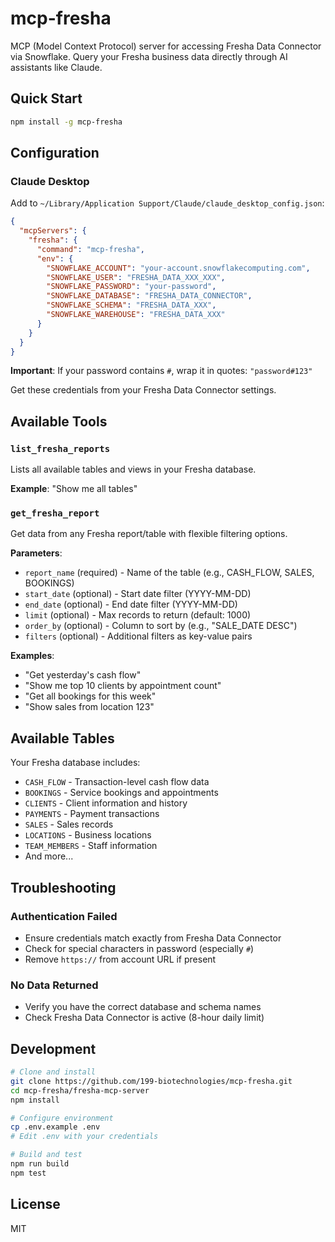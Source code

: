 # mcp-fresha

MCP (Model Context Protocol) server for accessing Fresha Data Connector via Snowflake. Query your Fresha business data directly through AI assistants like Claude.

## Quick Start

```bash
npm install -g mcp-fresha
```

## Configuration

### Claude Desktop

Add to `~/Library/Application Support/Claude/claude_desktop_config.json`:

```json
{
  "mcpServers": {
    "fresha": {
      "command": "mcp-fresha",
      "env": {
        "SNOWFLAKE_ACCOUNT": "your-account.snowflakecomputing.com",
        "SNOWFLAKE_USER": "FRESHA_DATA_XXX_XXX",
        "SNOWFLAKE_PASSWORD": "your-password",
        "SNOWFLAKE_DATABASE": "FRESHA_DATA_CONNECTOR",
        "SNOWFLAKE_SCHEMA": "FRESHA_DATA_XXX",
        "SNOWFLAKE_WAREHOUSE": "FRESHA_DATA_XXX"
      }
    }
  }
}
```

**Important**: If your password contains `#`, wrap it in quotes: `"password#123"`

Get these credentials from your Fresha Data Connector settings.

## Available Tools

### `list_fresha_reports`
Lists all available tables and views in your Fresha database.

**Example**: "Show me all tables"

### `get_fresha_report`
Get data from any Fresha report/table with flexible filtering options.

**Parameters**:
- `report_name` (required) - Name of the table (e.g., CASH_FLOW, SALES, BOOKINGS)
- `start_date` (optional) - Start date filter (YYYY-MM-DD)
- `end_date` (optional) - End date filter (YYYY-MM-DD)
- `limit` (optional) - Max records to return (default: 1000)
- `order_by` (optional) - Column to sort by (e.g., "SALE_DATE DESC")
- `filters` (optional) - Additional filters as key-value pairs

**Examples**: 
- "Get yesterday's cash flow"
- "Show me top 10 clients by appointment count"
- "Get all bookings for this week"
- "Show sales from location 123"

## Available Tables

Your Fresha database includes:
- `CASH_FLOW` - Transaction-level cash flow data
- `BOOKINGS` - Service bookings and appointments
- `CLIENTS` - Client information and history
- `PAYMENTS` - Payment transactions
- `SALES` - Sales records
- `LOCATIONS` - Business locations
- `TEAM_MEMBERS` - Staff information
- And more...

## Troubleshooting

### Authentication Failed
- Ensure credentials match exactly from Fresha Data Connector
- Check for special characters in password (especially `#`)
- Remove `https://` from account URL if present

### No Data Returned
- Verify you have the correct database and schema names
- Check Fresha Data Connector is active (8-hour daily limit)

## Development

```bash
# Clone and install
git clone https://github.com/199-biotechnologies/mcp-fresha.git
cd mcp-fresha/fresha-mcp-server
npm install

# Configure environment
cp .env.example .env
# Edit .env with your credentials

# Build and test
npm run build
npm test
```

## License

MIT